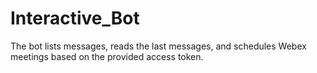 # Interactive_Bot
The bot lists messages, reads the last messages, and schedules Webex meetings based on the provided access token.
